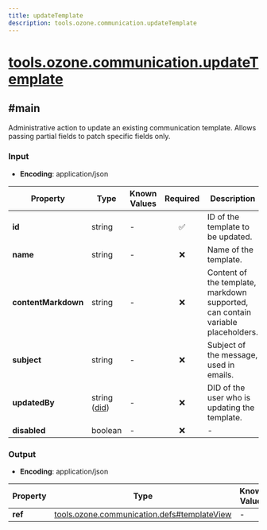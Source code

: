 ```yaml
---
title: updateTemplate
description: tools.ozone.communication.updateTemplate
---
```


# [tools.ozone.communication.updateTemplate](https://github.com/myConsciousness/atproto.dart/blob/main/lexicons/tools/ozone/communication/updateTemplate.json)

## #main

Administrative action to update an existing communication template. Allows passing partial fields to patch specific fields only.

### Input

- **Encoding**: application/json

| Property | Type | Known Values | Required | Description |
| --- | --- | --- | :---: | --- |
| **id** | string | - | ✅ | ID of the template to be updated. |
| **name** | string | - | ❌ | Name of the template. |
| **contentMarkdown** | string | - | ❌ | Content of the template, markdown supported, can contain variable placeholders. |
| **subject** | string | - | ❌ | Subject of the message, used in emails. |
| **updatedBy** | string ([did](https://atproto.com/specs/did)) | - | ❌ | DID of the user who is updating the template. |
| **disabled** | boolean | - | ❌ | - |

### Output

- **Encoding**: application/json

| Property | Type | Known Values | Required | Description |
| --- | --- | --- | :---: | --- |
| **ref** | [tools.ozone.communication.defs#templateView](../../../../lexicons/tools/ozone/communication/defs.md#templateview) | - | ✅ | - |
